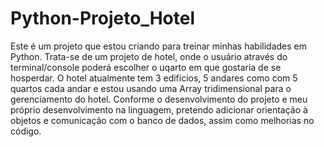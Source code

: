 # Python-Projeto_Hotel
Este é um projeto que estou criando para treinar minhas habilidades em Python.
Trata-se de um projeto de hotel, onde o usuário através do terminal/console poderá escolher o uqarto em que gostaria de se hosperdar.
O hotel atualmente tem 3 edifícios, 5 andares como com 5 quartos cada andar e estou usando uma Array tridimensional para o gerenciamento do hotel.
Conforme o desenvolvimento do projeto e meu próprio desenvolvimento na linguagem, pretendo adicionar orientação à objetos e comunicação com o banco de dados, assim como melhorias no código.
